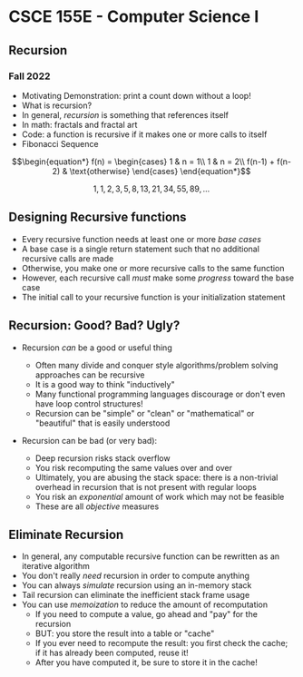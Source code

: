 
# CSCE 155E - Computer Science I
## Recursion
### Fall 2022

* Motivating Demonstration: print a count down without a loop!
* What is recursion?
* In general, *recursion* is something that references itself
* In math: fractals and fractal art
* Code: a function is recursive if it makes one or more calls to itself
* Fibonacci Sequence

$$\begin{equation*}
    f(n) = \begin{cases}
               1               & n = 1\\
               1               & n = 2\\
               f(n-1) + f(n-2) & \text{otherwise}
           \end{cases}
\end{equation*}$$

$$1, 1, 2, 3, 5, 8, 13, 21, 34, 55, 89, ...$$

## Designing Recursive functions

* Every recursive function needs at least one or more *base cases*
* A base case is a single return statement such that no additional recursive calls are made
* Otherwise, you make one or more recursive calls to the same function
* However, each recursive call *must* make some *progress* toward the base case
* The initial call to your recursive function is your initialization statement

## Recursion: Good?  Bad?  Ugly?

* Recursion *can* be a good or useful thing
  * Often many divide and conquer style algorithms/problem solving approaches can be recursive
  * It is a good way to think "inductively"
  * Many functional programming languages discourage or don't even have loop control structures!
  * Recursion can be "simple" or "clean" or "mathematical" or "beautiful" that is easily understood

* Recursion can be bad (or very bad):
  * Deep recursion risks stack overflow
  * You risk recomputing the same values over and over
  * Ultimately, you are abusing the stack space: there is a non-trivial overhead in recursion that is not present with regular loops
  * You risk an *exponential* amount of work which may not be feasible
  * These are all *objective* measures

## Eliminate Recursion

* In general, any computable recursive function can be rewritten as an iterative algorithm
* You don't really *need* recursion in order to compute anything
* You can always *simulate* recursion using an in-memory stack
* Tail recursion can eliminate the inefficient stack frame usage
* You can use *memoization* to reduce the amount of recomputation
  * If you need to compute a value, go ahead and "pay" for the recursion
  * BUT: you store the result into a table or "cache"
  * If you ever need to recompute the result: you first check the cache; if it has already been computed, reuse it!
  * After you have computed it, be sure to store it in the cache!

```text










```
